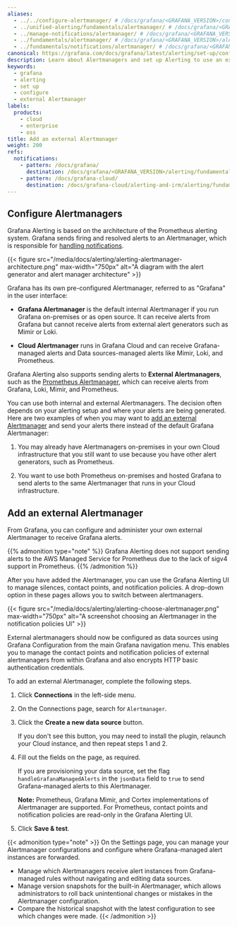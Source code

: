```yaml
---
aliases:
  - ../../configure-alertmanager/ # /docs/grafana/<GRAFANA_VERSION>/configure-alertmanager/
  - ../unified-alerting/fundamentals/alertmanager/ # /docs/grafana/<GRAFANA_VERSION>/alerting/unified-alerting/fundamentals/alertmanager/
  - ../manage-notifications/alertmanager/ # /docs/grafana/<GRAFANA_VERSION>/alerting/manage-notifications/alertmanager/
  - ../fundamentals/alertmanager/ # /docs/grafana/<GRAFANA_VERSION>/alerting/fundamentals/alertmanager/
  - ../fundamentals/notifications/alertmanager/ # /docs/grafana/<GRAFANA_VERSION>/alerting/fundamentals/notifications/alertmanager
canonical: https://grafana.com/docs/grafana/latest/alerting/set-up/configure-alertmanager/
description: Learn about Alertmanagers and set up Alerting to use an external Alertmanager
keywords:
  - grafana
  - alerting
  - set up
  - configure
  - external Alertmanager
labels:
  products:
    - cloud
    - enterprise
    - oss
title: Add an external Alertmanager
weight: 200
refs:
  notifications:
    - pattern: /docs/grafana/
      destination: /docs/grafana/<GRAFANA_VERSION>/alerting/fundamentals/notifications/
    - pattern: /docs/grafana-cloud/
      destination: /docs/grafana-cloud/alerting-and-irm/alerting/fundamentals/notifications/
---
```


## Configure Alertmanagers

Grafana Alerting is based on the architecture of the Prometheus alerting system. Grafana sends firing and resolved alerts to an Alertmanager, which is responsible for [handling notifications](ref:notifications).

{{< figure src="/media/docs/alerting/alerting-alertmanager-architecture.png" max-width="750px" alt="A diagram with the alert generator and alert manager architecture" >}}

Grafana has its own pre-configured Alertmanager, referred to as "Grafana" in the user interface:

- **Grafana Alertmanager** is the default internal Alertmanager if you run Grafana on-premises or as open source. It can receive alerts from Grafana but cannot receive alerts from external alert generators such as Mimir or Loki.

- **Cloud Alertmanager** runs in Grafana Cloud and can receive Grafana-managed alerts and Data sources-managed alerts like Mimir, Loki, and Prometheus.

Grafana Alerting also supports sending alerts to **External Alertmanagers**, such as the [Prometheus Alertmanager](https://prometheus.io/docs/alerting/latest/alertmanager/), which can receive alerts from Grafana, Loki, Mimir, and Prometheus.

You can use both internal and external Alertmanagers. The decision often depends on your alerting setup and where your alerts are being generated. Here are two examples of when you may want to [add an external Alertmanager](#add-an-external-alertmanager) and send your alerts there instead of the default Grafana Alertmanager:

1. You may already have Alertmanagers on-premises in your own Cloud infrastructure that you still want to use because you have other alert generators, such as Prometheus.

2. You want to use both Prometheus on-premises and hosted Grafana to send alerts to the same Alertmanager that runs in your Cloud infrastructure.

## Add an external Alertmanager

From Grafana, you can configure and administer your own external Alertmanager to receive Grafana alerts.

{{% admonition type="note" %}}
Grafana Alerting does not support sending alerts to the AWS Managed Service for Prometheus due to the lack of sigv4 support in Prometheus.
{{% /admonition %}}

After you have added the Alertmanager, you can use the Grafana Alerting UI to manage silences, contact points, and notification policies. A drop-down option in these pages allows you to switch between alertmanagers.

{{< figure src="/media/docs/alerting/alerting-choose-alertmanager.png" max-width="750px" alt="A screenshot choosing an Alertmanager in the notification policies UI" >}}

External alertmanagers should now be configured as data sources using Grafana Configuration from the main Grafana navigation menu. This enables you to manage the contact points and notification policies of external alertmanagers from within Grafana and also encrypts HTTP basic authentication credentials.

To add an external Alertmanager, complete the following steps.

1. Click **Connections** in the left-side menu.
1. On the Connections page, search for `Alertmanager`.
1. Click the **Create a new data source** button.

   If you don't see this button, you may need to install the plugin, relaunch your Cloud instance, and then repeat steps 1 and 2.

1. Fill out the fields on the page, as required.

   If you are provisioning your data source, set the flag `handleGrafanaManagedAlerts` in the `jsonData` field to `true` to send Grafana-managed alerts to this Alertmanager.

   **Note:** Prometheus, Grafana Mimir, and Cortex implementations of Alertmanager are supported. For Prometheus, contact points and notification policies are read-only in the Grafana Alerting UI.

1. Click **Save & test**.

{{< admonition type="note" >}}
On the Settings page, you can manage your Alertmanager configurations and configure where Grafana-managed alert instances are forwarded.

- Manage which Alertmanagers receive alert instances from Grafana-managed rules without navigating and editing data sources.
- Manage version snapshots for the built-in Alertmanager, which allows administrators to roll back unintentional changes or mistakes in the Alertmanager configuration.
- Compare the historical snapshot with the latest configuration to see which changes were made.
  {{< /admonition >}}
